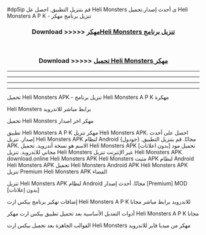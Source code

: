 #dp5ip قم بتنزيل التطبيق. احصل عل Heli Monsters  ى أحدث إصدار.تحميل Heli Monsters  A P K - تنزيل برنامج مهكر



<div align="center">
<h3>Download >>>>> <a href="https://ar-sites.web.app/?ar= Heli Monsters ">مهكرHeli Monsters  تنزيل برنامج</a></h3><br>

<h3>Download >>>>> <a href="https://ar-sites.web.app/?ar= Heli Monsters ">تحميل Heli Monsters  مهكر</a></h3>
</div>


----------------------------------------------------------

----------------------------------------------------------

----------------------------------------------------------

----------------------------------------------------------


تحميل Heli Monsters  APK - تنزيل برنامج Heli Monsters  A P K مهكرة

Heli Monsters  برابط مباشر للاندرويد

تحميل Heli Monsters  مهكر اخر اصدار

تطبيق Heli Monsters  A P K مهكر
تنزيل Heli Monsters  APK. احصل على أحدث إصدار.
تنزيل Heli Monsters  APK لنظام Android مجانًا.
قم بتنزيل التطبيق. {جودول} APK. الاسم هو نسخة أندرويد.
تحميل Heli Monsters  APK [بدون اعلانات]
تحميل مود مجاني للاندرويد.
تنزيل Heli Monsters  عبر الإنترنت
تنزيل Heli Monsters  APK
download.online Heli Monsters  APK
Heli Monsters  مثبت APK لنظام Android
Heli Monsters  APK
تحميل Heli Monsters  Android APK
Heli Monsters  APK تنزيل Premium
Heli Monsters  APK الفضاء

تنزيل Heli Monsters  APK لنظام Android مجانًا. أحدث إصدار [Premium] MOD [بدون إعلانات]

إضافات تهكير برنامج بيكس ارت Heli Monsters  A P K للاندرويد برابط مباشر مجانا

أدوات التعديل الأساسية بعد تحميل تطبيق بيكس ارت مهكر Heli Monsters  A P K مجانا

القوالب الجاهزة بعد تحميل بيكس ارت Heli Monsters  مهكر من ميديا فاير للاندرويد



